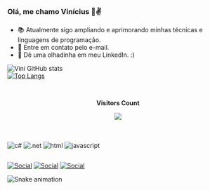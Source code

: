 ### Olá, me chamo Vinícius 🤠✌️

- 📚 Atualmente sigo ampliando e aprimorando minhas técnicas e linguagens de programação. 
- 📧 Entre em contato pelo e-mail. 
- 👀 Dê uma olhadinha em meu LinkedIn. :)

![Vini GitHub stats](https://github-readme-stats.vercel.app/api?username=oddaiki&show_icons=true&theme=algolia)
<br>
[![Top Langs](https://github-readme-stats.vercel.app/api/top-langs/?username=oddaiki&layout=compact&theme=algolia)](https://github.com/oddaiki/github-readme-stats)


<div align="center">
<br><p align="center"><b>Visitors Count</b></p>  
<p align="center"><img align="center" src="https://profile-counter.glitch.me/{oddaiki}/count.svg" /></p> 
<br>
</div>

<div style="display: inline_block"><br/>
<img align="center" alt="c#" src="https://img.shields.io/badge/C%23-239120?style=for-the-badge&logo=c-sharp&logoColor=white"/>
<img align="center" alt=".net" src="https://img.shields.io/badge/.NET-5C2D91?style=for-the-badge&logo=.net&logoColor=white"/> 
<img align="center" alt="html" src="https://img.shields.io/badge/HTML-239120?style=for-the-badge&logo=html5&logoColor=white"/> 
<img align="center" alt="javascript" src="https://img.shields.io/badge/JavaScript-F7DF1E?style=for-the-badge&logo=javascript&logoColor=black"/> 

<div/>

##

[![Social](https://img.shields.io/badge/LinkedIn-0077B5?style=for-the-badge&logo=linkedin&logoColor=white)](https://www.linkedin.com/in/vin%C3%ADcius-jos%C3%A9-ferreira-b14658235)
[![Social](https://img.shields.io/badge/Gmail-D14836?style=for-the-badge&logo=gmail&logoColor=white)](mailto:viniciusj.contato12@gmail.com)
[![Social](https://img.shields.io/badge/Instagram-E4405F?style=for-the-badge&logo=instagram&logoColor=white)](https://www.instagram.com/vinizius_ferreira)

![Snake animation](https://github.com/oddaiki/oddaiki/blob/output/github-contribution-grid-snake.svg)
